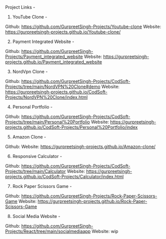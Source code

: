 Project Links -

1. YouTube Clone -

Github: https://github.com/GurpreetSingh-Projects/Youtube-clone
Website: https://gurpreetsingh-projects.github.io/Youtube-clone/

2. Payment Integrated Website -

Github: https://github.com/GurpreetSingh-Projects/Payment_integrated_website
Website: https://gurpreetsingh-projects.github.io/Payment_integrated_website

3. NordVpn Clone -

Github: https://github.com/GurpreetSingh-Projects/CodSoft-Projects/tree/main/NordVPN%20Clone#demo
Website: https://gurpreetsingh-projects.github.io/CodSoft-Projects/NordVPN%20Clone/index.html

4. Personal Portfolio -

Github: https://github.com/GurpreetSingh-Projects/CodSoft-Projects/tree/main/Personal%20Portfolio
Website: https://gurpreetsingh-projects.github.io/CodSoft-Projects/Personal%20Portfolio/index

5. Amazon Clone -

Github:
Website: https://gurpreetsingh-projects.github.io/Amazon-clone/

6. Responsive Calculator -

Github: https://github.com/GurpreetSingh-Projects/CodSoft-Projects/tree/main/Calculator
Website: https://gurpreetsingh-projects.github.io/CodSoft-Projects/Calculator/index.html

7. Rock Paper Scissors Game -

Github: https://github.com/GurpreetSingh-Projects/Rock-Paper-Scissors-Game
Website: https://gurpreetsingh-projects.github.io/Rock-Paper-Scissors-Game

8. Social Media Website -

Github: https://github.com/GurpreetSingh-Projects/React/tree/main/socialmediaapp
Website: wip
